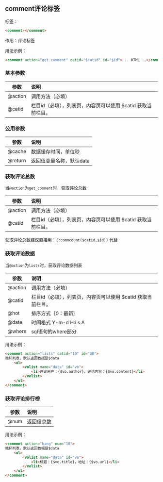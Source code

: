 ## comment评论标签 

标签：
```html
<comment></comment>
```

作用：评论标签

用法示例：

```html
<comment action="get_comment" catid="$catid" id="$id"> .. HTML ..</comment>
```

### 基本参数

参数	|说明
----- |:-----|
@action	|调用方法（必填）
@catid	|栏目id（必填），列表页，内容页可以使用 $catid 获取当前栏目。

### 公用参数

参数	|说明
----- |:-----|
@cache	|数据缓存时间，单位秒
@return	|返回值变量名称，默认data

### 获取评论总数

当`@action`为`get_comment`时，获取评论总数

参数	|说明
----- |:-----|
@action	|调用方法（必填）
@catid	|栏目id（必填），列表页，内容页可以使用 $catid 获取当前栏目。

获取评论总数建议直接用：`{:commcount($catid,$id)}` 代替

### 获取评论数据

当`@action`为`lists`时，获取评论数据列表

参数	|说明
----- |:-----|
@action	|调用方法（必填）
@catid	|栏目id（必填），列表页，内容页可以使用 $catid 获取当前栏目。
@hot	|排序方式｛0：最新｝
@date	|时间格式 Y-m-d H:i:s A
@where	|sql语句的where部分

用法示例：

```html
<comment action="lists" catid="10" id="30">
循环列表，默认返回数据是$data
    <ul>
        <volist name="data" id="vo">
            <li>评论用户：{$vo.author}，评论内容：{$vo.content}</li>
        </volist>
    </ul>
</comment>
```

### 获取评论排行榜

参数	|说明
----- |:-----|
@num	|返回信息数

用法示例：

```html
<comment action="bang" num="10">
循环列表，默认返回数据是$data
    <ul>
        <volist name="data" id="vo">
            <li>标题：{$vo.title}，地址：{$vo.url}</li>
        </volist>
    </ul>
</comment>
```